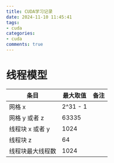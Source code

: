 ```yaml
---
title: CUDA学习记录
date: 2024-11-10 11:45:41
tags:
- cuda
categories:
- cuda
comments: true
---
```


# 线程模型

|条目|最大取值| 备注|
|---|--|---|
|网格 x| 2^31 - 1||
|网格 y 或者 z|63335||
|线程块 x 或者 y| 1024||
|线程块 z| 64||
|线程块最大线程数|1024||
